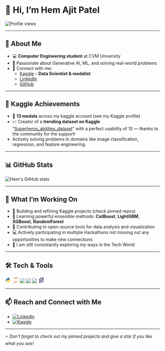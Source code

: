 # 👋 Hi, I’m Hem Ajit Patel

![Profile views](https://komarev.com/ghpvc/?username=hemathens)

---

## 🚀 About Me
- 💻 **Computer Engineering student** at CVM University
- 🎯 Passionate about Generative AI, ML, and solving real-world problems
- 🔗 Connect with me:
  - [Kaggle](https://www.kaggle.com/hemajitpatel) – **Data Scientist & medalist**
  - [LinkedIn](https://www.linkedin.com/in/hem-patel19)  
  - [GitHub](https://github.com/hemathens)

---

## 🥇 Kaggle Achievements
- 🏅 **13 medals** across my kaggle account (see my Kaggle profile)
- 📈 Creator of a **trending dataset on Kaggle** "[Superheros_abilities_dataset](https://www.kaggle.com/datasets/hemajitpatel/superheros-abilities-dataset)" with a perfect usability of 10 — thanks to the community for the support!
- Actively solving problems in domains like image classification, regression, and feature engineering.

---

## 📊 GitHub Stats

![Hem's GitHub stats](https://github-readme-stats.vercel.app/api?username=hemathens&show_icons=true&theme=radical)

---

## 🧠 What I’m Working On
- 🚀 Building and refining Kaggle projects (check pinned repos)
- 🌱 Learning powerful ensemble methods: **CatBoost**, **LightGBM**, **XGBoost**, **RandomForest**
- 🤝 Contributing to open-source tools for data analysis and visualization
- 💻 Actively participating in multiple Hackathons not missing out any opportunities to make new connections
- 🧭 I am still consistantly exploring my ways in the Tech World

---

## 🛠️ Tech & Tools
<code><img height="20" src="https://raw.githubusercontent.com/devicons/devicon/master/icons/python/python-original.svg"></code>
<code><img height="20" src="https://raw.githubusercontent.com/devicons/devicon/master/icons/jupyter/jupyter-original.svg"></code>
<code><img height="20" src="https://raw.githubusercontent.com/devicons/devicon/master/icons/scikit-learn/scikit-learn-original.svg"></code>
<code><img height="20" src="https://raw.githubusercontent.com/devicons/devicon/master/icons/xgboost/xgboost-original-wordmark.svg"></code>
<code><img height="20" src="https://raw.githubusercontent.com/devicons/devicon/master/icons/catboost/catboost-original.svg"></code>
<code><img height="20" src="https://raw.githubusercontent.com/devicons/devicon/master/icons/pandas/pandas-original.svg"></code>

---

## 📫 Reach and Connect with Me
- [![LinkedIn](https://img.shields.io/badge/LinkedIn-Hem%20Ajit%20Patel-0A66C2?logo=linkedin)](https://www.linkedin.com/in/hem-patel19)  
- [![Kaggle](https://img.shields.io/badge/Kaggle-hemajitpatel-20BEFF?logo=kaggle)](https://www.kaggle.com/hemajitpatel)

---

⭐ _Don’t forget to check out my pinned projects and give a star if you like what you see!_
